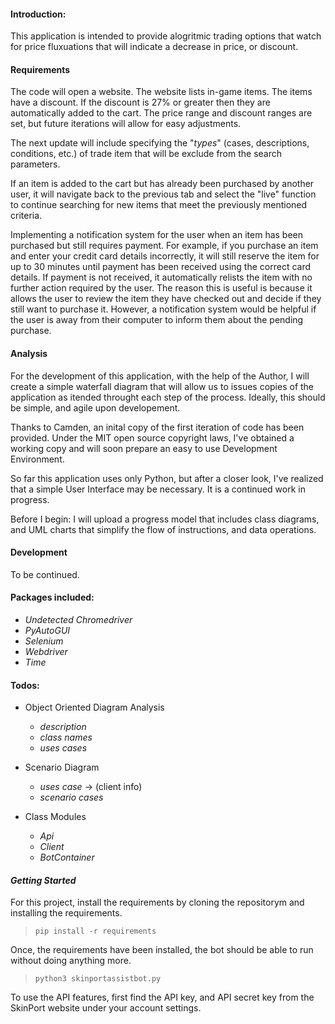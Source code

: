 

#### Introduction:

This application is intended to provide alogritmic trading options that watch for price fluxuations that will indicate a decrease in price, or discount.

#### Requirements
The code will open a website. The website lists in-game items. The items have a discount. If the discount is 27% or greater then they are automatically added to the cart. The price range and discount ranges are set, but future iterations will allow for easy adjustments. 

The next update will include specifying the "*types*" (cases, descriptions, conditions, etc.) of trade item that will be exclude from the search parameters. 

If an item is added to the cart but has already been purchased by another user, it will navigate back to the previous tab and select the "live" function to continue searching for new items that meet the previously mentioned criteria.

Implementing a notification system for the user when an item has been purchased but still requires payment. For example, if you purchase an item and enter your credit card details incorrectly, it will still reserve the item for up to 30 minutes until payment has been received using the correct card details. If payment is not received, it automatically relists the item with no further action required by the user. The reason this is useful is because it allows the user to review the item they have checked out and decide if they still want to purchase it. However, a notification system would be helpful if the user is away from their computer to inform them about the pending purchase.

#### Analysis

For the development of this application, with the help of the Author, I will create a simple waterfall diagram that will allow us to issues copies of the application as itended throught each step of the process. Ideally, this should be simple, and agile upon developement.

Thanks to Camden, an inital copy of the first iteration of code has been provided. Under the MIT open source copyright laws, I've obtained a working copy and will soon prepare an easy to use Development Environment. 

So far this application uses only Python, but after a closer look, I've realized that a simple User Interface may be necessary. It is a continued work in progress. 

Before I begin: I will upload a progress model that includes class diagrams, and UML charts that simplify the flow of instructions, and data operations. 

#### Development

To be continued.

#### Packages included:

- *Undetected Chromedriver*
- *PyAutoGUI*
- *Selenium*
- *Webdriver*
- *Time*

#### Todos:

- Object Oriented Diagram Analysis
    - *description*
    - *class names*
    - *uses cases*

- Scenario Diagram
    - *uses case* $\rightarrow$ (client info)
    - *scenario cases*

- Class Modules
    - *Api*
    - *Client*
    - *BotContainer*



#### *Getting Started*

For this project, install the requirements by cloning the repositorym and installing the requirements.

> ```pip install -r requirements```

Once, the requirements have been installed, the bot should be able to run without doing anything more. 

> ```python3 skinportassistbot.py```

To use the API features, first find the API key, and API secret key from the SkinPort website under your account settings. 




